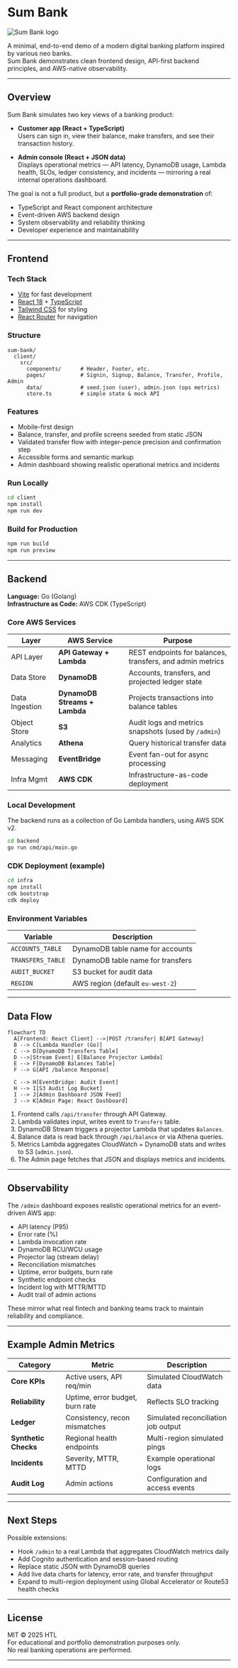 # Sum Bank

![Sum Bank logo](./logo.png)

A minimal, end-to-end demo of a modern digital banking platform inspired by various neo banks.  
Sum Bank demonstrates clean frontend design, API-first backend principles, and AWS-native observability.

---

## Overview

Sum Bank simulates two key views of a banking product:

- **Customer app (React + TypeScript)**  
  Users can sign in, view their balance, make transfers, and see their transaction history.

- **Admin console (React + JSON data)**  
  Displays operational metrics — API latency, DynamoDB usage, Lambda health, SLOs, ledger consistency, and incidents — mirroring a real internal operations dashboard.

The goal is not a full product, but a **portfolio-grade demonstration** of:

- TypeScript and React component architecture
- Event-driven AWS backend design
- System observability and reliability thinking
- Developer experience and maintainability

---

## Frontend

### Tech Stack

- [Vite](https://vitejs.dev/) for fast development
- [React 18](https://react.dev/) + [TypeScript](https://www.typescriptlang.org/)
- [Tailwind CSS](https://tailwindcss.com/) for styling
- [React Router](https://reactrouter.com/) for navigation

### Structure

```
sum-bank/
  client/
    src/
      components/      # Header, Footer, etc.
      pages/           # Signin, Signup, Balance, Transfer, Profile, Admin
      data/            # seed.json (user), admin.json (ops metrics)
      store.ts         # simple state & mock API
```

### Features

- Mobile-first design
- Balance, transfer, and profile screens seeded from static JSON
- Validated transfer flow with integer-pence precision and confirmation step
- Accessible forms and semantic markup
- Admin dashboard showing realistic operational metrics and incidents

### Run Locally

```bash
cd client
npm install
npm run dev
```

### Build for Production

```bash
npm run build
npm run preview
```

---

## Backend

**Language:** Go (Golang)  
**Infrastructure as Code:** AWS CDK (TypeScript)

### Core AWS Services

| Layer          | AWS Service                   | Purpose                                                   |
| -------------- | ----------------------------- | --------------------------------------------------------- |
| API Layer      | **API Gateway + Lambda**      | REST endpoints for balances, transfers, and admin metrics |
| Data Store     | **DynamoDB**                  | Accounts, transfers, and projected ledger state           |
| Data Ingestion | **DynamoDB Streams + Lambda** | Projects transactions into balance tables                 |
| Object Store   | **S3**                        | Audit logs and metrics snapshots (used by `/admin`)       |
| Analytics      | **Athena**                    | Query historical transfer data                            |
| Messaging      | **EventBridge**               | Event fan-out for async processing                        |
| Infra Mgmt     | **AWS CDK**                   | Infrastructure-as-code deployment                         |

### Local Development

The backend runs as a collection of Go Lambda handlers, using AWS SDK v2.

```bash
cd backend
go run cmd/api/main.go
```

### CDK Deployment (example)

```bash
cd infra
npm install
cdk bootstrap
cdk deploy
```

### Environment Variables

| Variable          | Description                       |
| ----------------- | --------------------------------- |
| `ACCOUNTS_TABLE`  | DynamoDB table name for accounts  |
| `TRANSFERS_TABLE` | DynamoDB table name for transfers |
| `AUDIT_BUCKET`    | S3 bucket for audit data          |
| `REGION`          | AWS region (default `eu-west-2`)  |

---

## Data Flow

```mermaid
flowchart TD
  A[Frontend: React Client] -->|POST /transfer| B[API Gateway]
  B --> C[Lambda Handler (Go)]
  C --> D[DynamoDB Transfers Table]
  D -->|Stream Event| E[Balance Projector Lambda]
  E --> F[DynamoDB Balances Table]
  F --> G[API /balance Response]

  C --> H[EventBridge: Audit Event]
  H --> I[S3 Audit Log Bucket]
  I --> J[Admin Dashboard JSON Feed]
  J --> K[Admin Page: React Dashboard]
```

1. Frontend calls `/api/transfer` through API Gateway.
2. Lambda validates input, writes event to `Transfers` table.
3. DynamoDB Stream triggers a projector Lambda that updates `Balances`.
4. Balance data is read back through `/api/balance` or via Athena queries.
5. Metrics Lambda aggregates CloudWatch + DynamoDB stats and writes to S3 (`admin.json`).
6. The Admin page fetches that JSON and displays metrics and incidents.

---

## Observability

The `/admin` dashboard exposes realistic operational metrics for an event-driven AWS app:

- API latency (P95)
- Error rate (%)
- Lambda invocation rate
- DynamoDB RCU/WCU usage
- Projector lag (stream delay)
- Reconciliation mismatches
- Uptime, error budgets, burn rate
- Synthetic endpoint checks
- Incident log with MTTR/MTTD
- Audit trail of admin actions

These mirror what real fintech and banking teams track to maintain reliability and compliance.

---

## Example Admin Metrics

| Category             | Metric                          | Description                         |
| -------------------- | ------------------------------- | ----------------------------------- |
| **Core KPIs**        | Active users, API req/min       | Simulated CloudWatch data           |
| **Reliability**      | Uptime, error budget, burn rate | Reflects SLO tracking               |
| **Ledger**           | Consistency, recon mismatches   | Simulated reconciliation job output |
| **Synthetic Checks** | Regional health endpoints       | Multi-region simulated pings        |
| **Incidents**        | Severity, MTTR, MTTD            | Example operational logs            |
| **Audit Log**        | Admin actions                   | Configuration and access events     |

---

## Next Steps

Possible extensions:

- Hook `/admin` to a real Lambda that aggregates CloudWatch metrics daily
- Add Cognito authentication and session-based routing
- Replace static JSON with DynamoDB queries
- Add live data charts for latency, error rate, and transfer throughput
- Expand to multi-region deployment using Global Accelerator or Route53 health checks

---

## License

MIT © 2025 HTL  
For educational and portfolio demonstration purposes only.  
No real banking operations are performed.

---

